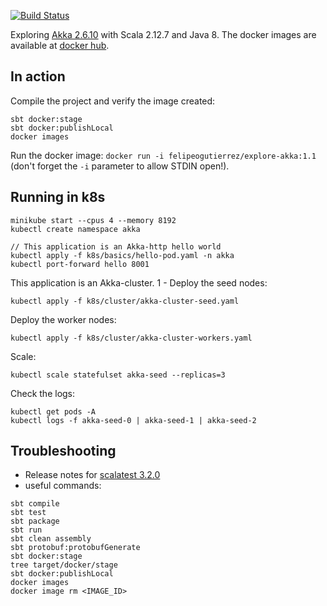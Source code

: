 
[![Build Status](https://travis-ci.com/felipegutierrez/explore-akka.svg?branch=master)](https://travis-ci.com/felipegutierrez/explore-akka)

Exploring [Akka 2.6.10](https://akka.io/) with Scala 2.12.7 and Java 8. The docker images are available at [docker hub](https://hub.docker.com/repository/docker/felipeogutierrez/explore-akka).

## In action

Compile the project and verify the image created:
```
sbt docker:stage
sbt docker:publishLocal
docker images
```
Run the docker image: `docker run -i felipeogutierrez/explore-akka:1.1` (don't forget the `-i` parameter to allow STDIN open!).

## Running in k8s

```
minikube start --cpus 4 --memory 8192
kubectl create namespace akka

// This application is an Akka-http hello world
kubectl apply -f k8s/basics/hello-pod.yaml -n akka
kubectl port-forward hello 8001
```
This application is an Akka-cluster. 1 - Deploy the seed nodes:
```
kubectl apply -f k8s/cluster/akka-cluster-seed.yaml
```
Deploy the worker nodes:
```
kubectl apply -f k8s/cluster/akka-cluster-workers.yaml
```
Scale:
```
kubectl scale statefulset akka-seed --replicas=3

```
Check the logs:
```
kubectl get pods -A
kubectl logs -f akka-seed-0 | akka-seed-1 | akka-seed-2
```

## Troubleshooting

 - Release notes for [scalatest 3.2.0](https://www.scalatest.org/release_notes/3.2.0)
 - useful commands:
```
sbt compile
sbt test
sbt package
sbt run
sbt clean assembly
sbt protobuf:protobufGenerate
sbt docker:stage
tree target/docker/stage
sbt docker:publishLocal
docker images
docker image rm <IMAGE_ID>
```

